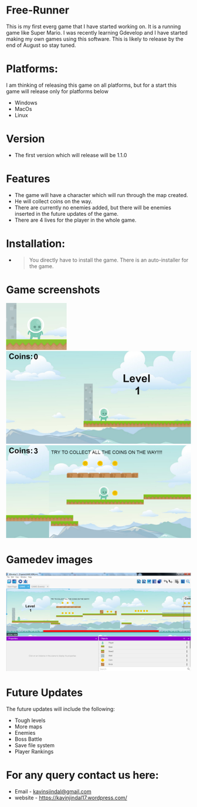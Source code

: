 # Free-Runner
This is my first everg game that I have started working on. It is a running game like Super Mario.  I was recently learning Gdevelop and I have started making my own games using this software. This is likely to release by the end of August so stay tuned. 

# Platforms:
I am thinking of releasing this game on all platforms, but for a start this game will release only for platforms below
* Windows
* MacOs
* Linux

# Version
* The first version which will release will be 1.1.0

# Features

 - The game will have a character which will run through the map created.
 - He will collect coins on the way.
 - There are currently no enemies added, but there will be enemies inserted in the future updates of the game.
 - There are 4 lives for the player in the whole game.
 
# Installation:
- > You directly have to install the game. There is an auto-installer for the game.

# Game screenshots

![](ss4.PNG)
![](screenshit.png)
![](ss2.png)

# Gamedev images

![](ss3.png)

# Future Updates

 The future updates will include the following:
* Tough levels
* More maps
* Enemies
* Boss Battle
* Save file system
* Player Rankings

# For any query contact us here:
* Email - kavinsjindal@gmail.com
* website - https://kavinjindal17.wordpress.com/

